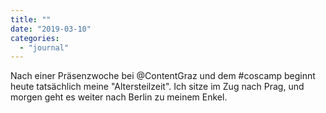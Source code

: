 ```yaml
---
title: ""
date: "2019-03-10"
categories: 
  - "journal"
---
```


Nach einer Präsenzwoche bei @ContentGraz und dem #coscamp beginnt heute tatsächlich meine "Altersteilzeit". Ich sitze im Zug nach Prag, und morgen geht es weiter nach Berlin zu meinem Enkel.

